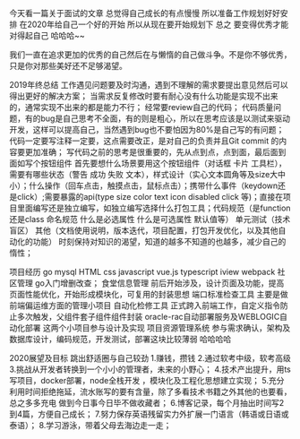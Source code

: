 今天看一篇关于面试的文章
总觉得自己成长的有点慢慢
所以准备工作规划好好安排
在2020年给自己一个好的开始
所以从现在要开始规划下
总之  要变得优秀才能
对得起自己 哈哈哈~~

我们一直在追求更加的优秀的自己然后在与懒惰的自己做斗争。不是你不够优秀，只是你对那些美好还不足够渴望。

2019年终总结
工作遇见问题要及时沟通，遇到不理解的需求要提出意见然后可以得出更好的解决方案；
当需求反复修改时要有耐心没有什么功能是实现不出来的，通常实现不出来的都是能力不行；
经常要review自己的代码；
代码质量问题，有的bug是自己思考不全面，有的则是粗心，所以在思考应该是以测试来驱动开发，这样可以提高自己，当然遇到bug也不要怕因为80%是自己写的有问题；
代码一定要写注释一定要，这点需要改正，是对自己的负责并且Git commit 的内容要更加准确；
写代码之前的思考是很重要的，先从点到点，点到面，最后面到面如写个按钮组件 首先要想什么场景要用这个按钮组件（对话框 卡片 工具栏），需要有哪些状态（警告 成功 失败 文本），样式设计（实心文本圆角等及size大中小）；什么操作（回车点击，触摸点击，鼠标点击）；携带什么事件（keydown还是click）;需要暴露的api(type size color text icon disabled click 等)；直接在项目里面编写还是独立编写，如独立编写选择什么打包工具；代码规范（是function还是class 命名规范 什么是必选属性 什么是可选属性 默认值等） 单元测试（技术盲区） 其他（文档使用说明，版本迭代，项目配置，打包开发优化，以及其他自动化的功能）
时刻保持对知识的渴望，知道的越多不知道的也越多，减少自己的惰性；

项目经历
go mysql HTML css javascript vue.js typescript iview  webpack
社区管理 go入门增删改查；
食堂信息管理 前后开始涉及，设计页面及功能，提高页面性能优化，开始形成模块化，可复用的封装思想
端口标准检查工具 主要是做前端偏运维方面的管理小项目
自动化检修工具  正式跨入前端工作，自定义指令防止多次触发，父组件套子组件组件封装
oracle-rac自动部署服务及WEBLOGIC自动化部署 这两个小项目参与设计及实现
项目资源管理系统 参与需求确认，架构及数据库设计，编码规范，开发测试，部署这块比较薄弱 哈哈哈哈 

2020展望及目标
跳出舒适圈与自己较劲
1.赚钱，攒钱
2.通过软考中级，软考高级
3.挑战从开发者转换到一个小小的管理者，未来的小野心；
4.技术产出提升，用ts写项目，docker部署，node全栈开发 ，模块化及工程化思想建立实现；
5.充分利用时间拒绝拖延，流水账写的要有含量，除了多看技术书籍之外其他的也要看，总之多多充电 做到今日事今日毕不做收藏者；
6.博客记录，每个月抽出时间写2到4篇，方便自己成长；
7.努力保存英语残留实力外扩展一门语言（韩语或日语或泰语）；
8.学习游泳，带着父母去海边走一走；